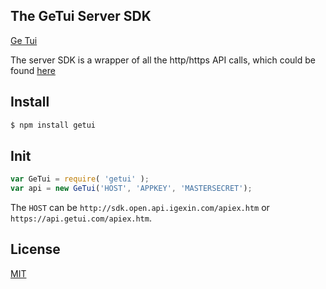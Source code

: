 The GeTui Server SDK
------------------------

[Ge Tui](http://http://www.getui.com/)

The server SDK is a wrapper of all the http/https API calls, which could be found [here](http://docs.getui.com/pages/viewpage.action?pageId=589866)


## Install

```bash
$ npm install getui
```

## Init

```js
var GeTui = require( 'getui' );
var api = new GeTui('HOST', 'APPKEY', 'MASTERSECRET');
```

The `HOST` can be `http://sdk.open.api.igexin.com/apiex.htm` or `https://api.getui.com/apiex.htm`.



## License
[MIT](LICENSE)